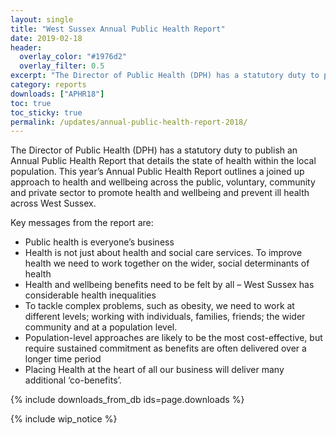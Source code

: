 ```yaml
---
layout: single
title: "West Sussex Annual Public Health Report"
date: 2019-02-18
header:
  overlay_color: "#1976d2"
  overlay_filter: 0.5
excerpt: "The Director of Public Health (DPH) has a statutory duty to publish an Annual Public Health Report that details the state of health within the local population. This year's Annual Public Health Report outlines a joined up approach to health and wellbeing across the public, voluntary, community and private sector to promote health and wellbeing and prevent ill health across West Sussex."
category: reports
downloads: ["APHR18"]
toc: true
toc_sticky: true
permalink: /updates/annual-public-health-report-2018/
---
```


The Director of Public Health (DPH) has a statutory duty to publish an Annual Public Health Report that details the state of health within the local population. This year’s Annual Public Health Report outlines a joined up approach to health and wellbeing across the public, voluntary, community and private sector to promote health and wellbeing and prevent ill health across West Sussex.

Key messages from the report are:

* Public health is everyone’s business
* Health is not just about health and social care services. To improve health we need to work together on the wider, social determinants of health
* Health and wellbeing benefits need to be felt by all – West Sussex has considerable health inequalities
* To tackle complex problems, such as obesity, we need to work at different levels; working with individuals, families, friends; the wider community and at a population level.
* Population-level approaches are likely to be the most cost-effective, but require sustained commitment as benefits are often delivered over a longer time period
* Placing Health at the heart of all our business will deliver many additional ‘co-benefits’.


<!-- This will include all assets and a card that describes them (including the file format) -->
{% include downloads_from_db ids=page.downloads %}

<!-- This will add in the work in progress notice from the include folder -->
{% include wip_notice %}
